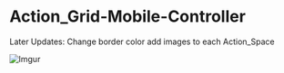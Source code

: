 # Action_Grid-Mobile-Controller

Later Updates:
  Change border color
  add images to each Action_Space

![Imgur](http://i.imgur.com/X5Fq0Xr.png)
